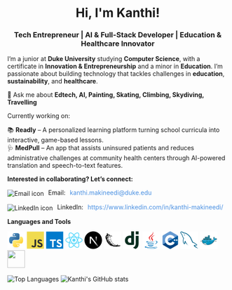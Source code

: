 <h1 align="center">Hi, I'm Kanthi!</h1>

<h3 align="center">Tech Entrepreneur | AI & Full-Stack Developer | Education & Healthcare Innovator</h3>

I’m a junior at **Duke University** studying **Computer Science**, with a certificate in **Innovation & Entrepreneurship** and a minor in **Education**. I’m passionate about building technology that tackles challenges in **education**, **sustainability**, and **healthcare**.  

💬 Ask me about **Edtech, AI, Painting, Skating, Climbing, Skydiving, Travelling**

Currently working on:  

📚 **Readly** – A personalized learning platform turning school curricula into interactive, game-based lessons.  
🩺 **MedPull** – An app that assists uninsured patients and reduces administrative challenges at community health centers through AI-powered translation and speech-to-text features.  

<p><strong>Interested in collaborating? Let’s connect:</strong></p>

<p>
  <img src="https://img.icons8.com/ios-filled/20/cccccc/new-post.png" alt="Email icon" style="vertical-align:middle; margin-right:6px;"/>
  Email: 
  <a href="mailto:kanthi.makineedi@duke.edu" title="Email Kanthi" style="text-decoration:none; color:#4A90E2; margin-left:6px;">
    kanthi.makineedi@duke.edu
  </a>
</p>

<p>
  <img src="https://img.icons8.com/ios-filled/20/cccccc/linkedin.png" alt="LinkedIn icon" style="vertical-align:middle; margin-right:6px;"/>
  LinkedIn: 
  <a href="https://www.linkedin.com/in/kanthi-makineedi/" target="_blank" rel="noopener noreferrer" title="Kanthi's LinkedIn" style="text-decoration:none; color:#4A90E2; margin-left:6px;">
    https://www.linkedin.com/in/kanthi-makineedi/
  </a>
</p>

**Languages and Tools**
<p>
  <img src="https://raw.githubusercontent.com/devicons/devicon/master/icons/python/python-original.svg" width="40" height="40"/>
  <img src="https://raw.githubusercontent.com/devicons/devicon/master/icons/javascript/javascript-original.svg" width="40" height="40"/>
  <img src="https://raw.githubusercontent.com/devicons/devicon/master/icons/typescript/typescript-original.svg" width="40" height="40"/>
  <img src="https://raw.githubusercontent.com/devicons/devicon/master/icons/react/react-original.svg" width="40" height="40"/>
  <img src="https://raw.githubusercontent.com/devicons/devicon/master/icons/nextjs/nextjs-original.svg" width="40" height="40"/>
  <img src="https://raw.githubusercontent.com/devicons/devicon/master/icons/flask/flask-original.svg" width="40" height="40"/>
  <img src="https://raw.githubusercontent.com/devicons/devicon/master/icons/django/django-plain.svg" width="40" height="40"/>
  <img src="https://raw.githubusercontent.com/devicons/devicon/master/icons/java/java-original.svg" width="40" height="40"/>
  <img src="https://raw.githubusercontent.com/devicons/devicon/master/icons/cplusplus/cplusplus-original.svg" width="40" height="40"/>
  <img src="https://raw.githubusercontent.com/devicons/devicon/master/icons/mysql/mysql-original.svg" width="40" height="40"/>
  <img src="https://raw.githubusercontent.com/devicons/devicon/master/icons/docker/docker-original.svg" width="40" height="40"/>
  <img src="https://img.icons8.com/color/48/000000/amazon-web-services.png" width="40" height="40" />
</p>  

![Top Languages](https://github-readme-stats.vercel.app/api/top-langs/?username=kanthipm&layout=compact&theme=radical)  ![Kanthi's GitHub stats](https://github-readme-stats.vercel.app/api?username=kanthipm&show_icons=true&theme=radical)


<!--
**kanthipm/kanthipm** is a ✨ _special_ ✨ repository because its `README.md` (this file) appears on your GitHub profile.

Here are some ideas to get you started:


- 🔭 I’m currently working on ...
- 🌱 I’m currently learning ...
- 👯 I’m looking to collaborate on ...
- 🤔 I’m looking for help with ...
- 💬 Ask me about ...
- 📫 How to reach me: ...
- 😄 Pronouns: ...
- ⚡ Fun fact: ...
-->
